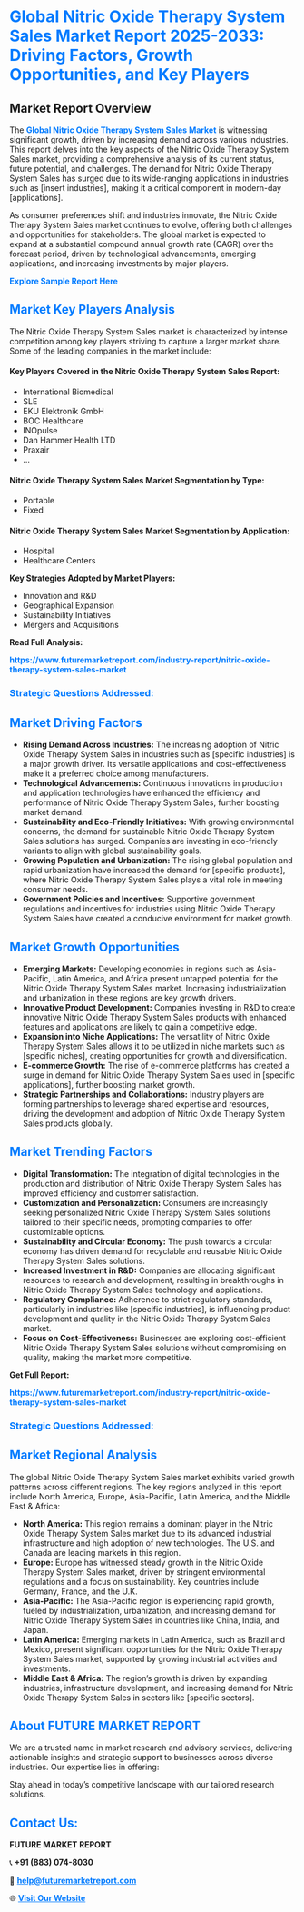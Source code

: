 <h1 style="color: #007BFF;">Global Nitric Oxide Therapy System Sales Market Report 2025-2033: Driving Factors, Growth Opportunities, and Key Players</h1>

<section id="overview">
<h2>Market Report Overview</h2>
<p>The <a href="https://www.futuremarketreport.com/industry-report/nitric-oxide-therapy-system-sales-market" style="color: #007BFF; text-decoration: none;"><strong>Global Nitric Oxide Therapy System Sales Market</strong></a> is witnessing significant growth, driven by increasing demand across various industries. This report delves into the key aspects of the Nitric Oxide Therapy System Sales market, providing a comprehensive analysis of its current status, future potential, and challenges. The demand for Nitric Oxide Therapy System Sales has surged due to its wide-ranging applications in industries such as [insert industries], making it a critical component in modern-day [applications].</p>
<p>As consumer preferences shift and industries innovate, the Nitric Oxide Therapy System Sales market continues to evolve, offering both challenges and opportunities for stakeholders. The global market is expected to expand at a substantial compound annual growth rate (CAGR) over the forecast period, driven by technological advancements, emerging applications, and increasing investments by major players.</p>
</section>

<section id="overview">
<p><a href="https://www.futuremarketreport.com/request-sample/reportId=109324" style="color: #007BFF; text-decoration: none;"><strong>Explore Sample Report Here</strong></a></p>
</section>

<section id="key-players">
<h2 style="color: #007BFF;">Market Key Players Analysis</h2>
<p>The Nitric Oxide Therapy System Sales market is characterized by intense competition among key players striving to capture a larger market share. Some of the leading companies in the market include:</p>
<h4>Key Players Covered in the Nitric Oxide Therapy System Sales Report:</h4>
<ul><li>International Biomedical</li><li>SLE</li><li>EKU Elektronik GmbH</li><li>BOC Healthcare</li><li>INOpulse</li><li>Dan Hammer Health LTD</li><li>Praxair</li><li>...</li></ul>
<h4>Nitric Oxide Therapy System Sales Market Segmentation by Type:</h4>
<ul><li>Portable</li><li>Fixed</li></ul>

<h4>Nitric Oxide Therapy System Sales Market Segmentation by Application:</h4>
<ul><li>Hospital</li><li>Healthcare Centers</li></ul>
<p><strong>Key Strategies Adopted by Market Players:</strong></p>
<ul>
<li>Innovation and R&D</li>
<li>Geographical Expansion</li>
<li>Sustainability Initiatives</li>
<li>Mergers and Acquisitions</li>
</ul>
</section>

<section>
<p><strong>Read Full Analysis: </strong></p><a href="https://www.futuremarketreport.com/industry-report/nitric-oxide-therapy-system-sales-market" style="color: #007BFF; text-decoration: none;"><strong>https://www.futuremarketreport.com/industry-report/nitric-oxide-therapy-system-sales-market</strong></a>
<h3 style="color: #007BFF;">Strategic Questions Addressed:</h3>
</section>

<section id="driving-factors">
<h2 style="color: #007BFF;">Market Driving Factors</h2>
<ul>
<li><strong>Rising Demand Across Industries:</strong> The increasing adoption of Nitric Oxide Therapy System Sales in industries such as [specific industries] is a major growth driver. Its versatile applications and cost-effectiveness make it a preferred choice among manufacturers.</li>
<li><strong>Technological Advancements:</strong> Continuous innovations in production and application technologies have enhanced the efficiency and performance of Nitric Oxide Therapy System Sales, further boosting market demand.</li>
<li><strong>Sustainability and Eco-Friendly Initiatives:</strong> With growing environmental concerns, the demand for sustainable Nitric Oxide Therapy System Sales solutions has surged. Companies are investing in eco-friendly variants to align with global sustainability goals.</li>
<li><strong>Growing Population and Urbanization:</strong> The rising global population and rapid urbanization have increased the demand for [specific products], where Nitric Oxide Therapy System Sales plays a vital role in meeting consumer needs.</li>
<li><strong>Government Policies and Incentives:</strong> Supportive government regulations and incentives for industries using Nitric Oxide Therapy System Sales have created a conducive environment for market growth.</li>
</ul>
</section>

<section id="growth-opportunities">
<h2 style="color: #007BFF;">Market Growth Opportunities</h2>
<ul>
<li><strong>Emerging Markets:</strong> Developing economies in regions such as Asia-Pacific, Latin America, and Africa present untapped potential for the Nitric Oxide Therapy System Sales market. Increasing industrialization and urbanization in these regions are key growth drivers.</li>
<li><strong>Innovative Product Development:</strong> Companies investing in R&D to create innovative Nitric Oxide Therapy System Sales products with enhanced features and applications are likely to gain a competitive edge.</li>
<li><strong>Expansion into Niche Applications:</strong> The versatility of Nitric Oxide Therapy System Sales allows it to be utilized in niche markets such as [specific niches], creating opportunities for growth and diversification.</li>
<li><strong>E-commerce Growth:</strong> The rise of e-commerce platforms has created a surge in demand for Nitric Oxide Therapy System Sales used in [specific applications], further boosting market growth.</li>
<li><strong>Strategic Partnerships and Collaborations:</strong> Industry players are forming partnerships to leverage shared expertise and resources, driving the development and adoption of Nitric Oxide Therapy System Sales products globally.</li>
</ul>
</section>

<section id="trending-factors">
<h2 style="color: #007BFF;">Market Trending Factors</h2>
<ul>
<li><strong>Digital Transformation:</strong> The integration of digital technologies in the production and distribution of Nitric Oxide Therapy System Sales has improved efficiency and customer satisfaction.</li>
<li><strong>Customization and Personalization:</strong> Consumers are increasingly seeking personalized Nitric Oxide Therapy System Sales solutions tailored to their specific needs, prompting companies to offer customizable options.</li>
<li><strong>Sustainability and Circular Economy:</strong> The push towards a circular economy has driven demand for recyclable and reusable Nitric Oxide Therapy System Sales solutions.</li>
<li><strong>Increased Investment in R&D:</strong> Companies are allocating significant resources to research and development, resulting in breakthroughs in Nitric Oxide Therapy System Sales technology and applications.</li>
<li><strong>Regulatory Compliance:</strong> Adherence to strict regulatory standards, particularly in industries like [specific industries], is influencing product development and quality in the Nitric Oxide Therapy System Sales market.</li>
<li><strong>Focus on Cost-Effectiveness:</strong> Businesses are exploring cost-efficient Nitric Oxide Therapy System Sales solutions without compromising on quality, making the market more competitive.</li>
</ul>
</section>

<section>
<p><strong>Get Full Report: </strong></p><a href="https://www.futuremarketreport.com/industry-report/nitric-oxide-therapy-system-sales-market" style="color: #007BFF; text-decoration: none;"><strong>https://www.futuremarketreport.com/industry-report/nitric-oxide-therapy-system-sales-market</strong></a>
<h3 style="color: #007BFF;">Strategic Questions Addressed:</h3>
</section>


<section id="regional-analysis">
<h2 style="color: #007BFF;">Market Regional Analysis</h2>
<p>The global Nitric Oxide Therapy System Sales market exhibits varied growth patterns across different regions. The key regions analyzed in this report include North America, Europe, Asia-Pacific, Latin America, and the Middle East & Africa:</p>
<ul>
<li><strong>North America:</strong> This region remains a dominant player in the Nitric Oxide Therapy System Sales market due to its advanced industrial infrastructure and high adoption of new technologies. The U.S. and Canada are leading markets in this region.</li>
<li><strong>Europe:</strong> Europe has witnessed steady growth in the Nitric Oxide Therapy System Sales market, driven by stringent environmental regulations and a focus on sustainability. Key countries include Germany, France, and the U.K.</li>
<li><strong>Asia-Pacific:</strong> The Asia-Pacific region is experiencing rapid growth, fueled by industrialization, urbanization, and increasing demand for Nitric Oxide Therapy System Sales in countries like China, India, and Japan.</li>
<li><strong>Latin America:</strong> Emerging markets in Latin America, such as Brazil and Mexico, present significant opportunities for the Nitric Oxide Therapy System Sales market, supported by growing industrial activities and investments.</li>
<li><strong>Middle East & Africa:</strong> The region’s growth is driven by expanding industries, infrastructure development, and increasing demand for Nitric Oxide Therapy System Sales in sectors like [specific sectors].</li>
</ul>
</section>

<footer>
<h2 style="color: #007BFF;">About FUTURE MARKET REPORT</h2>
<p>We are a trusted name in market research and advisory services, delivering actionable insights and strategic support to businesses across diverse industries. Our expertise lies in offering:</p>

<p>Stay ahead in today’s competitive landscape with our tailored research solutions.</p>

<h2 style="color: #007BFF;">Contact Us:</h2>
<p><strong>FUTURE MARKET REPORT</strong></p>
<p>📞 <strong>+91 (883) 074-8030</strong></p>
<p>📧 <strong><a href="mailto:help@futuremarketreport.com" style="color: #007BFF;">help@futuremarketreport.com</a></strong></p>
<p>🌐 <strong><a href="https://www.futuremarketreport.com/" style="color: #007BFF;">Visit Our Website</a></strong></p>
</footer>